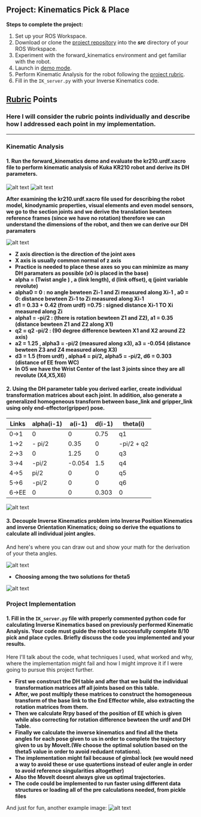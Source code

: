 ## Project: Kinematics Pick & Place

**Steps to complete the project:**  

1. Set up your ROS Workspace.
2. Download or clone the [project repository](https://github.com/udacity/RoboND-Kinematics-Project) into the ***src*** directory of your ROS Workspace.  
3. Experiment with the forward_kinematics environment and get familiar with the robot.
4. Launch in [demo mode](https://classroom.udacity.com/nanodegrees/nd209/parts/7b2fd2d7-e181-401e-977a-6158c77bf816/modules/8855de3f-2897-46c3-a805-628b5ecf045b/lessons/91d017b1-4493-4522-ad52-04a74a01094c/concepts/ae64bb91-e8c4-44c9-adbe-798e8f688193).
5. Perform Kinematic Analysis for the robot following the [project rubric](https://review.udacity.com/#!/rubrics/972/view).
6. Fill in the `IK_server.py` with your Inverse Kinematics code. 


[//]: # (Image References)

[image1]: http://i67.tinypic.com/2pzb0y0.png
[image2]: http://i66.tinypic.com/2nib3g0.png
[image3]: http://i63.tinypic.com/2ur5t6u.jpg
[image4]: http://i68.tinypic.com/rbk2u1.jpg
[image5]: http://i64.tinypic.com/2j4va50.jpg
[image6]: http://i67.tinypic.com/1cdqx.jpg
[image7]: http://i64.tinypic.com/34pyo46.jpg
## [Rubric](https://review.udacity.com/#!/rubrics/972/view) Points
### Here I will consider the rubric points individually and describe how I addressed each point in my implementation.  

---


### Kinematic Analysis
#### 1. Run the forward_kinematics demo and evaluate the kr210.urdf.xacro file to perform kinematic analysis of Kuka KR210 robot and derive its DH parameters.

![alt text][image1]
![alt text][image2]

**After examining the kr210.urdf.xacro file used for describing the robot model, kinodynamic properties, visual elements and even model sensors, we go to the section joints and we derive the translation bewteen reference frames (since we have no rotation) therefore we can understand the dimensions of the robot, and then we can derive our DH paramaters**

![alt text][image3]

* **Z axis direction is the direction of the joint axes**
* **X axis is usually common normal of z axis**
* **Practice is needed to place these axes so you can minimize as many DH paramaters as possible (x0 is placed in the base)**
* **alpha = (Twist angle ) , a (link length), d (link offset), q (joint variable revolute)**
* **alpha0 = 0 : no angle bewteen Zi-1 and Zi measured along Xi-1 , a0 = 0: distance bewteen Zi-1 to Zi measured along Xi-1**
* **d1 = 0.33 + 0.42 (from urdf) =0.75 : signed distance Xi-1 TO Xi measured along Zi**
* **alpha1 = -pi/2 : (there is rotation bewteen Z1 and Z2), a1 = 0.35 (distance bewteen Z1 and Z2 along X1)**
* **q2 = q2 -pi/2 : (90 degree difference bewteen X1 and X2 around Z2 axis)**
* **a2 = 1.25 , alpha3 = -pi/2 (measured along x3), a3 = -0.054 (distance bewteen Z3 and Z4 measured along X3)**
* **d3 = 1.5 (from urdf) , alpha4 = pi/2, alpha5 = -pi/2, d6 = 0.303 (distance of EE from WC)** 
* **In O5 we have the Wrist Center of the last 3 joints since they are all revolute (X4,X5,X6)**

#### 2. Using the DH parameter table you derived earlier, create individual transformation matrices about each joint. In addition, also generate a generalized homogeneous transform between base_link and gripper_link using only end-effector(gripper) pose.

Links | alpha(i-1) | a(i-1) | d(i-1) | theta(i)
--- | --- | --- | --- | ---
0->1 | 0 | 0 | 0.75 | q1
1->2 | - pi/2 | 0.35 | 0 | -pi/2 + q2
2->3 | 0 | 1.25 | 0 | q3
3->4 |  -pi/2 | -0.054 | 1.5 | q4
4->5 | pi/2 | 0 | 0 | q5
5->6 | -pi/2 | 0 | 0 | q6
6->EE | 0 | 0 | 0.303 | 0

![alt text][image4]

#### 3. Decouple Inverse Kinematics problem into Inverse Position Kinematics and inverse Orientation Kinematics; doing so derive the equations to calculate all individual joint angles.

And here's where you can draw out and show your math for the derivation of your theta angles. 

![alt text][image6]

* **Choosing among the two solutions for theta5**

![alt text][image7]
### Project Implementation

#### 1. Fill in the `IK_server.py` file with properly commented python code for calculating Inverse Kinematics based on previously performed Kinematic Analysis. Your code must guide the robot to successfully complete 8/10 pick and place cycles. Briefly discuss the code you implemented and your results. 


Here I'll talk about the code, what techniques I used, what worked and why, where the implementation might fail and how I might improve it if I were going to pursue this project further.

* **First we construct the DH table and after that we build the individual transformation matrices aff all joints based on this table.**
* **After, we post multiply these matrices to construct the homogeneous transform of the base link to the End Effector while,
also extracting the rotation matrices from them.**
* **Then we calculate Rrpy based of the position of EE which is given while also correcting for rotation difference bewteen the urdf and DH Table.**
* **Finally we calculate the inverse kinematics and find all the theta angles for each pose given to us in order to complete the trajectory given to us by MoveIt.(We choose the optimal solution based on the theta5 value in order to avoid redudant rotations).**
* **The implementation might fail because of gimbal lock (we would need a way to avoid these or use quatertions instead of euler angle in order to avoid reference singularities altogether)**
* **Also the MoveIt doesnt always give us optimal trajectories.**
* **The code could be implemented to run faster using different data structures or loading all of the pre calculations needed, from pickle files**

And just for fun, another example image:
![alt text][image5]


